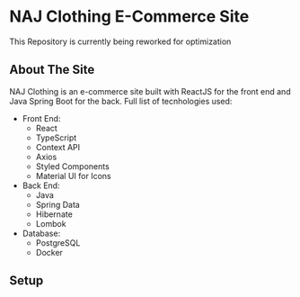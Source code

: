 # NAJ Clothing E-Commerce Site

This Repository is currently being reworked for optimization

## About The Site
  NAJ Clothing is an e-commerce site built with ReactJS for the front end and Java Spring Boot for the back.
  Full list of tecnhologies used:
  * Front End:
    - React
    - TypeScript
    - Context API
    - Axios
    - Styled Components 
    - Material UI for Icons
  * Back End:
    - Java
    - Spring Data
    - Hibernate
    - Lombok
  * Database:
    - PostgreSQL
    - Docker

## Setup

